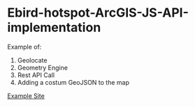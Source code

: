 # Ebird-hotspot-ArcGIS-JS-API-implementation

Example of:
1. Geolocate
2. Geometry Engine
3. Rest API Call
4. Adding a costum GeoJSON to the map

[Example Site](https://shai2u.github.io/Ebird-hotspot-ArcGIS-JS-API-implementation/)
